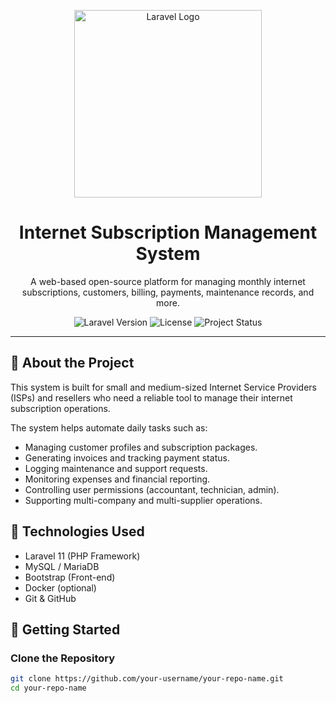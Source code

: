 <p align="center">
  <a href="https://laravel.com" target="_blank">
    <img src="https://raw.githubusercontent.com/laravel/art/master/logo-lockup/5%20SVG/2%20CMYK/1%20Full%20Color/laravel-logolockup-cmyk-red.svg" width="300" alt="Laravel Logo">
  </a>
</p>

<h1 align="center">Internet Subscription Management System</h1>

<p align="center">
  A web-based open-source platform for managing monthly internet subscriptions, customers, billing, payments, maintenance records, and more.
</p>

<p align="center">
  <img src="https://img.shields.io/badge/Laravel-11.x-red" alt="Laravel Version">
  <img src="https://img.shields.io/badge/License-MIT-blue.svg" alt="License">
  <img src="https://img.shields.io/badge/Status-Active-green.svg" alt="Project Status">
</p>

---

## 📌 About the Project

This system is built for small and medium-sized Internet Service Providers (ISPs) and resellers who need a reliable tool to manage their internet subscription operations.

The system helps automate daily tasks such as:

- Managing customer profiles and subscription packages.
- Generating invoices and tracking payment status.
- Logging maintenance and support requests.
- Monitoring expenses and financial reporting.
- Controlling user permissions (accountant, technician, admin).
- Supporting multi-company and multi-supplier operations.

## 🔧 Technologies Used

- Laravel 11 (PHP Framework)
- MySQL / MariaDB
- Bootstrap (Front-end)
- Docker (optional)
- Git & GitHub

## 🚀 Getting Started

### Clone the Repository

```bash
git clone https://github.com/your-username/your-repo-name.git
cd your-repo-name
